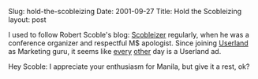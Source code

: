 Slug: hold-the-scobleizing
Date: 2001-09-27
Title: Hold the Scobleizing
layout: post

I used to follow Robert Scoble&#39;s blog: <a href="http://scobleizer.manilasites.com/">Scobleizer</a> regularly, when he was a conference organizer and respectful M$ apologist. Since joining <a href="http://www.userland.com/">Userland</a> as Marketing guru, it seems like <a href="http://scobleizer.manilasites.com/2001/09/25">every</a> <a href="http://scobleizer.manilasites.com/2001/09/27">other</a> day is a Userland ad.<p>

Hey Scoble: I appreciate your enthusiasm for Manila, but give it a rest, ok?</p>
